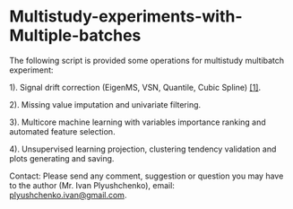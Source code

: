 # Multistudy-experiments-with-Multiple-batches

The following script is provided some operations for multistudy multibatch experiment:

1). Signal drift correction (EigenMS, VSN, Quantile, Cubic Spline) [[1]](https://academic.oup.com/nar/article/45/W1/W162/3835313).

2). Missing value imputation and univariate filtering.

3). Multicore machine learning with variables importance ranking and automated feature selection.

4). Unsupervised learning projection, clustering tendency validation and plots generating and saving.

Contact:
Please send any comment, suggestion or question you may have to the author (Mr. Ivan Plyushchenko), email: plyushchenko.ivan@gmail.com.
